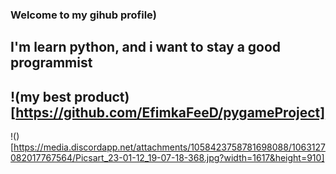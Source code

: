 ### Welcome to my gihub profile)

## I'm learn python, and i want to stay a good programmist

## !(my best product)[https://github.com/EfimkaFeeD/pygameProject]

!()[https://media.discordapp.net/attachments/1058423758781698088/1063127082017767564/Picsart_23-01-12_19-07-18-368.jpg?width=1617&height=910]
